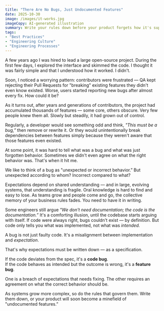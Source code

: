 ```yaml
---
title: "There Are No Bugs, Just Undocumented Features"
date: 2025-10-30
image: /images/it-works.jpg
imageCopy: AI-generated illustration
summary: Write your rules down before your product forgets how it's supposed to work.
tags:
- "Best Practices"
- "Engineering Culture"
- "Engineering Processes"
---
```


A few years ago I was hired to lead a large open-source project. During the first few days, I explored the interface and skimmed the code. I thought it was fairly simple and that I understood how it worked. I didn't.

Soon, I noticed a worrying pattern: contributors were frustrated — QA kept rejecting their Pull Requests for "breaking" existing features they didn't even know existed. Worse, users started reporting new bugs after almost every fix. How could it be?

As it turns out, after years and generations of contributors, the project had accumulated thousands of features — some core, others obscure. Very few people knew them all. Slowly but steadily, it had grown out of control. 

Regularly, a developer would see something odd and think, _"This must be a bug,”_ then remove or rewrite it. Or they would unintentionally break dependencies between features simply because they weren't aware that those features even existed. 

At some point, it was hard to tell what was a bug and what was just forgotten behavior. Sometimes we didn't even agree on what the right behavior was. That's when it hit me.

We like to think of a bug as "unexpected or incorrect behavior.” But unexpected according to whom? Incorrect compared to what? 

Expectations depend on shared understanding — and in large, evolving systems, that understanding is fragile. Oral knowledge is hard to find and easy to lose. As teams grow and people come and go, the collective memory of your business rules fades. You need to have it in writing.

Some engineers still argue _"We don't need documentation; the code is the documentation.”_ It's a comforting illusion, until the codebase starts arguing with itself. If code were always right, bugs couldn't exist — by definition. But code only tells you what was implemented, not what was _intended._

A bug is not just faulty code. It's a misalignment between implementation and _expectation_. 

That's why expectations must be written down — as a specification.

If the code deviates from the spec, it's a **code bug**.  
If the code behaves as intended but the outcome is wrong, it's a **feature bug**.

One is a breach of expectations that needs fixing. The other requires an agreement on what the correct behavior should be. 

As systems grow more complex, so do the rules that govern them. Write them down, or your product will soon become a minefield of "undocumented features.”
